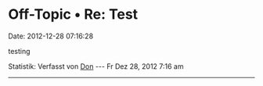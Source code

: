 Off-Topic • Re: Test
====================

Date: 2012-12-28 07:16:28

testing

Statistik: Verfasst von
[Don](http://forum.yacy-websuche.de/memberlist.php?mode=viewprofile&u=8856)
--- Fr Dez 28, 2012 7:16 am

------------------------------------------------------------------------
